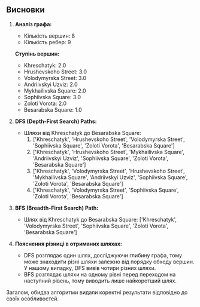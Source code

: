 ## Висновки

1. **Аналіз графа:**
   - Кількість вершин: 8
   - Кількість ребер: 9

   **Ступінь вершин:**
   - Khreschatyk: 2.0
   - Hrushevskoho Street: 3.0
   - Volodymyrska Street: 3.0
   - Andriivskyi Uzviz: 2.0
   - Mykhailivska Square: 2.0
   - Sophiivska Square: 3.0
   - Zoloti Vorota: 2.0
   - Besarabska Square: 1.0

2. **DFS (Depth-First Search) Paths:**
   - Шляхи від Khreschatyk до Besarabska Square:
     1. ['Khreschatyk', 'Hrushevskoho Street', 'Volodymyrska Street', 'Sophiivska Square', 'Zoloti Vorota', 'Besarabska Square']
     2. ['Khreschatyk', 'Hrushevskoho Street', 'Mykhailivska Square', 'Andriivskyi Uzviz', 'Sophiivska Square', 'Zoloti Vorota', 'Besarabska Square']
     3. ['Khreschatyk', 'Volodymyrska Street', 'Hrushevskoho Street', 'Mykhailivska Square', 'Andriivskyi Uzviz', 'Sophiivska Square', 'Zoloti Vorota', 'Besarabska Square']
     4. ['Khreschatyk', 'Volodymyrska Street', 'Sophiivska Square', 'Zoloti Vorota', 'Besarabska Square']

3. **BFS (Breadth-First Search) Path:**
   - Шлях від Khreschatyk до Besarabska Square: ['Khreschatyk', 'Volodymyrska Street', 'Sophiivska Square', 'Zoloti Vorota', 'Besarabska Square']

4. **Пояснення різниці в отриманих шляхах:**
   - DFS розглядає один шлях, досліджуючи глибину графа, тому може знаходити різні шляхи залежно від порядку обходу вершин. У нашому випадку, DFS вивів чотири різних шляхи.
   - BFS розглядає шляхи на одному рівні перед переходом на наступний рівень, тому виводить лише найкоротший шлях.

Загалом, обидва алгоритми видали коректні результати відповідно до своїх особливостей.

